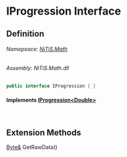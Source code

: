 # IProgression Interface
## Definition

###### Namepsace: [NiTiS.Math](https://nitis-dev.github.io/NiTiSLibsWiki/Namespaces/NiTiS.Math)
###### Assembly: NiTiS.Math.dll

#### 
```c#
public interface IProgression { }
```
#### Implements [IProgression&#60;Double&#62;](https://nitis-dev.github.io/NiTiSLibsWiki/NiTiS/Math/IProgression-1)

<br>

  
  
## Extension Methods
[Byte&](https://docs.microsoft.com/dotnet/api/system.byte&) GetRawData()  

  
